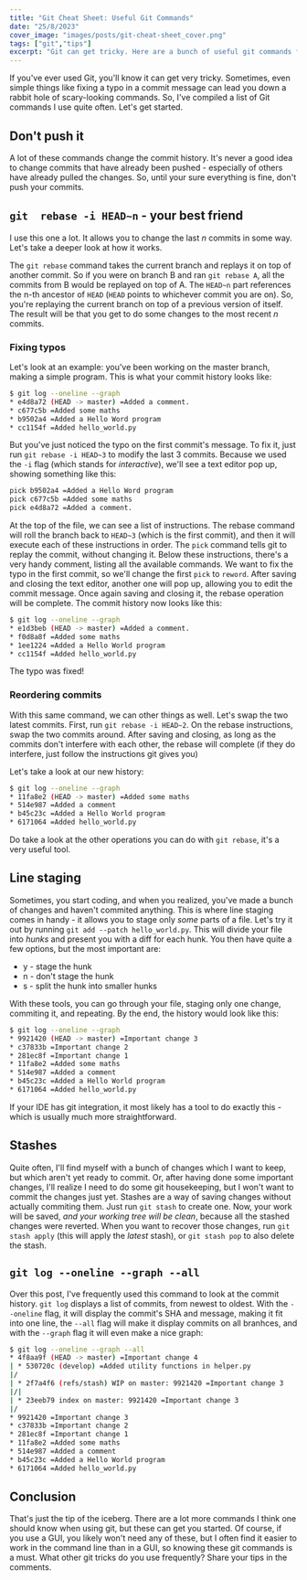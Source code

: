 ```yaml
---
title: "Git Cheat Sheet: Useful Git Commands"
date: "25/8/2023"
cover_image: "images/posts/git-cheat-sheet_cover.png"
tags: ["git","tips"]
excerpt: "Git can get tricky. Here are a bunch of useful git commands for common tasks."
---
```


If you've ever used Git, you'll know it can get very tricky. Sometimes, even simple things like fixing a typo in a commit message can lead you down a rabbit hole of scary-looking commands. So, I've compiled a list of Git commands I use quite often. Let's get started.

## Don't push it
A lot of these commands change the commit history. It's never a good idea to change commits that have already been pushed - especially of others have already pulled the changes. So, until your sure everything is fine, don't push your commits.

## ``git  rebase -i HEAD~n`` - your best friend
I use this one a lot. It allows you to change the last *n* commits in some way. Let's take a deeper look at how it works.

The ``git rebase`` command takes the current branch and replays it on top of another commit. So if you were on branch B and ran ``git rebase A``, all the commits from B would be replayed on top of A. The ``HEAD~n`` part references the n-th ancestor of ``HEAD`` (``HEAD`` points to whichever commit you are on). So, you're replaying the current branch on top of a previous version of itself. The result will be that you get to do some changes to the most recent *n* commits. 

### Fixing typos
Let's look at an example: you've been working on the master branch, making a simple program. This is what your commit history looks like:
```bash
$ git log --oneline --graph
* e4d8a72 (HEAD -> master) =Added a comment.
* c677c5b =Added some maths
* b9502a4 =Added a Hello Word program
* cc1154f =Added hello_world.py
```

But you've just noticed the typo on the first commit's message. To fix it, just run ``git rebase -i HEAD~3`` to modify the last 3 commits. Because we used the ``-i`` flag (which stands for *interactive*), we'll see a text editor pop up, showing something like this:
```bash
pick b9502a4 =Added a Hello Word program
pick c677c5b =Added some maths
pick e4d8a72 =Added a comment.
```

At the top of the file, we can see a list of instructions. The rebase command will roll the branch back to ``HEAD~3`` (which is the first commit), and then it will execute each of these instructions in order. The ``pick`` command tells git to replay the commit, without changing it. Below these instructions, there's a very handy comment, listing all the available commands. We want to fix the typo in the first commit, so we'll change the first ``pick`` to ``reword``. After saving and closing the text editor, another one will pop up, allowing you to edit the commit message. Once again saving and closing it, the rebase operation will be complete. The commit history now looks like this:
```bash
$ git log --oneline --graph
* e1d3beb (HEAD -> master) =Added a comment.
* f0d8a8f =Added some maths
* 1ee1224 =Added a Hello World program
* cc1154f =Added hello_world.py
```

The typo was fixed!

### Reordering commits
With this same command, we can other things as well. Let's swap the two latest commits. First, run ``git rebase -i HEAD~2``. On the rebase instructions, swap the two commits around. After saving and closing, as long as the commits don't interfere with each other, the rebase will complete (if they do interfere, just follow the instructions git gives you)

Let's take a look at our new history:
```bash
$ git log --oneline --graph
* 11fa8e2 (HEAD -> master) =Added some maths
* 514e987 =Added a comment
* b45c23c =Added a Hello World program
* 6171064 =Added hello_world.py
```

Do take a look at the other operations you can do with ``git rebase``, it's a very useful tool.

## Line staging
Sometimes, you start coding, and when you realized, you've made a bunch of changes and haven't commited anything. This is where line staging comes in handy - it allows you to stage only *some* parts of a file. Let's try it out by running ``git add --patch hello_world.py``. This will divide your file into *hunks* and present you with a diff for each hunk. You then have quite a few options, but the most important are:
- y - stage the hunk
- n - don't stage the hunk
- s - split the hunk into smaller hunks

With these tools, you can go through your file, staging only one change, commiting it, and repeating. By the end, the history would look like this:
```bash
$ git log --oneline --graph
* 9921420 (HEAD -> master) =Important change 3
* c37833b =Important change 2
* 281ec8f =Important change 1
* 11fa8e2 =Added some maths
* 514e987 =Added a comment
* b45c23c =Added a Hello World program
* 6171064 =Added hello_world.py
```

If your IDE has git integration, it most likely has a tool to do exactly this - which is usually much more straightforward.

## Stashes
Quite often, I'll find myself with a bunch of changes which I want to keep, but which aren't yet ready to commit. Or, after having done some important changes, I'll realize I need to do some git housekeeping, but I won't want to commit the changes just yet. Stashes are a way of saving changes without actually commiting them. Just run ``git stash`` to create one. Now, your work will be saved, *and your working tree will be clean*, because all the stashed changes were reverted. When you want to recover those changes, run ``git stash apply`` (this will apply the *latest* stash), or ``git stash pop`` to also delete the stash.

## ``git log --oneline --graph --all``
Over this post, I've frequently used this command to look at the commit history. ``git log`` displays a list of commits, from newest to oldest. With the ``--oneline`` flag, it will display the commit's SHA and message, making it fit into one line, the ``--all`` flag will make it display commits on all branhces, and with the ``--graph`` flag it will even make a nice graph:
```bash
$ git log --oneline --graph --all
* 4f8aa9f (HEAD -> master) =Important change 4
| * 530720c (develop) =Added utility functions in helper.py
|/
| * 2f7a4f6 (refs/stash) WIP on master: 9921420 =Important change 3
|/|
| * 23eeb79 index on master: 9921420 =Important change 3
|/
* 9921420 =Important change 3
* c37833b =Important change 2
* 281ec8f =Important change 1
* 11fa8e2 =Added some maths
* 514e987 =Added a comment
* b45c23c =Added a Hello World program
* 6171064 =Added hello_world.py
```

## Conclusion
That's just the tip of the iceberg. There are a lot more commands I think one should know when using git, but these can get you started. Of course, if you use a GUI, you likely won't need any of these, but I often find it easier to work in the command line than in a GUI, so knowing these git commands is a must. What other git tricks do you use frequently? Share your tips in the comments.
